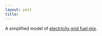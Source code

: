 ```yaml
---
layout: post
title: 
---
```


A simplified model of [electricity grid fuel mix](https://lpalova.shinyapps.io/Electricity_Grid/).



